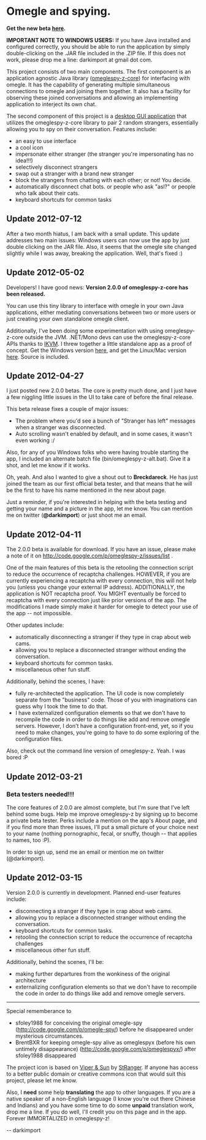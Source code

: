 # Omegle and spying. #

**Get the new beta [here](http://omeglespy-z.googlecode.com/files/omeglespy-z-desktop-2.0.0-BETA-003-distribution.zip).**

**IMPORTANT NOTE TO WINDOWS USERS:** If you have Java installed and configured correctly, you should be able to run the application by simply double-clicking on the .JAR file included in the .ZIP file. If this does not work, please drop me a line: darkimport at gmail dot com.

This project consists of two main components. The first component is an application agnostic Java library ([omeglespy-z-core](https://omeglespy-z.googlecode.com/svn/sites/omeglespy-z-core/index.html)) for interfacing with omegle. It has the capability of generating multiple simultaneous connections to omegle and joining them together. It also has a facility for observing these joined conversations and allowing an implementing application to interject its own chat.

The second component of this project is a [desktop GUI application](https://omeglespy-z.googlecode.com/svn/sites/omeglespy-z-desktop/index.html) that utilizes the omeglespy-z-core library to pair 2 random strangers, essentially allowing you to spy on their conversation. Features include:

  * an easy to use interface
  * a cool icon
  * impersonate either stranger (the stranger you're impersonating has no idea!!!)
  * selectively disconnect strangers
  * swap out a stranger with a brand new stranger
  * block the strangers from chatting with each other; or not! You decide.
  * automatically disconnect chat bots. or people who ask "asl?" or people who talk about their cats.
  * keyboard shortcuts for common tasks

## Update 2012-07-12 ##

After a two month hiatus, I am back with a small update. This update addresses two main issues: Windows users can now use the app by just double clicking on the JAR file. Also, it seems that the omegle site changed slightly while I was away, breaking the application.  Well, that's fixed :)

## Update 2012-05-02 ##

Developers! I have good news: **Version 2.0.0 of omeglespy-z-core has been released.**

You can use this tiny library to interface with omegle in your own Java applications, either mediating conversations between two or more users or just creating your own standalone omegle client.

Additionally, I've been doing some experimentation with using omeglespy-z-core outside the JVM. .NET/Mono devs can use the omeglespy-z-core APIs thanks to [IKVM](http://www.ikvm.net/). I threw together a little standalone app as a proof of concept. Get the Windows version [here](http://omeglespy-z.googlecode.com/files/omeglespy-z-nospy-windows.zip), and get the Linux/Mac version [here](http://omeglespy-z.googlecode.com/files/omeglespy-z-nospy-linux.zip). Source is included.

## Update 2012-04-27 ##

I just posted new 2.0.0 betas. The core is pretty much done, and I just have a few niggling little issues in the UI to take care of before the final release.

This beta release fixes a couple of major issues:

  * The problem where you'd see a bunch of "Stranger has left" messages when a stranger was disconnected.
  * Auto scrolling wasn't enabled by default, and in some cases, it wasn't even working :/

Also, for any of you Windows folks who were having trouble starting the app, I included an alternate batch file (bin/omeglespy-z-alt.bat). Give it a shot, and let me know if it works.

Oh, yeah. And also I wanted to give a shout out to **Breckdareck**. He has just joined the team as our first official beta tester, and that means that he will be the first to have his name mentioned in the new about page.

Just a reminder, if you're interested in helping with the beta testing and getting your name and a picture in the app, let me know. You can mention me on twitter (**@darkimport**) or just shoot me an email.

## Update 2012-04-11 ##

The 2.0.0 beta is available for download. If you have an issue, please make a note of it on http://code.google.com/p/omeglespy-z/issues/list .

One of the main features of this beta is the retooling the connection script to reduce the occurrence of recaptcha challenges. HOWEVER, if you are currently experiencing a recaptcha with every connection, this will not help you (unless you change your external IP address). ADDITIONALLY, the application is NOT recaptcha proof. You MIGHT eventually be forced to recaptcha with every connection just like prior versions of the app. The modifications I made simply make it harder for omegle to detect your use of the app -- not impossible.

Other updates include:

  * automatically disconnecting a stranger if they type in crap about web cams.
  * allowing you to replace a disconnected stranger without ending the conversation.
  * keyboard shortcuts for common tasks.
  * miscellaneous other fun stuff.

Additionally, behind the scenes, I have:

  * fully re-architected the application. The UI code is now completely separate from the "business" code. Those of you with imaginations can guess why I took the time to do that.
  * I have externalized configuration elements so that we don't have to recompile the code in order to do things like add and remove omegle servers. However, I don't have a configuration front-end, yet, so if you need to make changes, you're going to have to do some exploring of the configuration files.

Also, check out the command line version of omeglespy-z. Yeah. I was bored :P

## Update 2012-03-21 ##

### Beta testers needed!!! ###

The core features of 2.0.0 are almost complete, but I'm sure that I've left behind some bugs. Help me improve omeglespy-z by signing up to become a private beta tester. Perks include a mention on the app's About page, and if you find more than three issues, I'll put a small picture of your choice next to your name (nothing pornographic, fecal, or snuffy, though -- that applies to names, too :P).

In order to sign up, send me an email or mention me on twitter (@darkimport).

## Update 2012-03-15 ##

Version 2.0.0 is currently in development. Planned end-user features include:

  * disconnecting a stranger if they type in crap about web cams.
  * allowing you to replace a disconnected stranger without ending the conversation.
  * keyboard shortcuts for common tasks.
  * retooling the connection script to reduce the occurrence of recaptcha challenges
  * miscellaneous other fun stuff.

Additionally, behind the scenes, I'll be:

  * making further departures from the wonkiness of the original architecture
  * externalizing configuration elements so that we don't have to recompile the code in order to do things like add and remove omegle servers.


---

Special rememberance to

  * sfoley1988 for conceiving the original omegle-spy (http://code.google.com/p/omegle-spy/) before he disappeared under mysterious circumstances.
  * BrentBXR for keeping omegle-spy alive as omeglespyx (before his own untimely disappearance)  (http://code.google.com/p/omeglespyx/) after sfoley1988 disappeared

The project icon is based on [Viper & Sun](http://openclipart.org/detail/3697/viper-&-sun-by-stranger) by [StRanger](http://openclipart.org/user-detail/StRanger). If anyone has access to a better public domain or creative commons icon that would suit this project, please let me know.

Also, I **need** some help **translating** the app to other languages. If you are a native speaker of a non-English language (I know you're out there Chinese and Indians) and you have some time to do some **unpaid** translation work, drop me a line. If you do well, I'll credit you on this page and in the app. Forever IMMORTALIZED in omeglespy-z!

-- darkimport